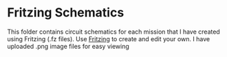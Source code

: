 # Fritzing Schematics

This folder contains circuit schematics for each mission that I have created using Fritzing (.fz files). 
Use [Fritzing](https://fritzing.org/download) to create and edit your own.
I have uploaded .png image files for easy viewing
